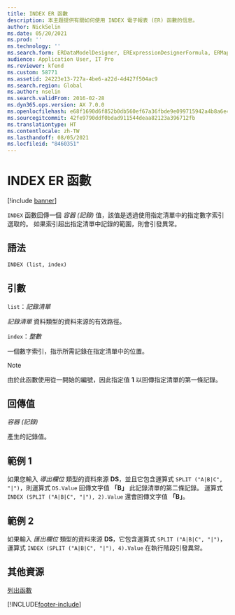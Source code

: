 ```yaml
---
title: INDEX ER 函數
description: 本主題提供有關如何使用 INDEX 電子報表 (ER) 函數的信息。
author: NickSelin
ms.date: 05/20/2021
ms.prod: ''
ms.technology: ''
ms.search.form: ERDataModelDesigner, ERExpressionDesignerFormula, ERMappedFormatDesigner, ERModelMappingDesigner
audience: Application User, IT Pro
ms.reviewer: kfend
ms.custom: 58771
ms.assetid: 24223e13-727a-4be6-a22d-4d427f504ac9
ms.search.region: Global
ms.author: nselin
ms.search.validFrom: 2016-02-28
ms.dyn365.ops.version: AX 7.0.0
ms.openlocfilehash: e68f1690d6f852b0db560ef67a36fbde9e099715942a4b8a6e486d759af46682
ms.sourcegitcommit: 42fe9790ddf0bdad911544deaa82123a396712fb
ms.translationtype: HT
ms.contentlocale: zh-TW
ms.lasthandoff: 08/05/2021
ms.locfileid: "8460351"
---
```

# <a name="index-er-function"></a>INDEX ER 函數

[!include [banner](../includes/banner.md)]

`INDEX` 函數回傳一個 *容器 (記錄)* 值，該值是透過使用指定清單中的指定數字索引選取的。 如果索引超出指定清單中記錄的範圍，則會引發異常。

## <a name="syntax"></a>語法

```vb
INDEX (list, index)
```

## <a name="arguments"></a>引數

`list`：*記錄清單*

*記錄清單* 資料類型的資料來源的有效路徑。

`index`：*整數*

一個數字索引，指示所需記錄在指定清單中的位置。

> [!NOTE]
> 由於此函數使用從一開始的編號，因此指定值 **1** 以回傳指定清單的第一條記錄。

## <a name="return-values"></a>回傳值

*容器 (記錄)*

產生的記錄值。

## <a name="example-1"></a>範例 1

如果您輸入 *導出欄位* 類型的資料來源 **DS**，並且它包含運算式 `SPLIT ("A|B|C", "|")`，則運算式 `DS.Value` 回傳文字值 **「B」** 此記錄清單的第二條記錄。 運算式 `INDEX (SPLIT ("A|B|C", "|"), 2).Value` 還會回傳文字值 **「B」**。

## <a name="example-2"></a>範例 2

如果輸入 *匯出欄位* 類型的資料來源 **DS**，它包含運算式 `SPLIT ("A|B|C", "|")`，運算式 `INDEX (SPLIT ("A|B|C", "|"), 4).Value` 在執行階段引發異常。

## <a name="additional-resources"></a>其他資源

[列出函數](er-functions-category-list.md)


[!INCLUDE[footer-include](../../../includes/footer-banner.md)]
